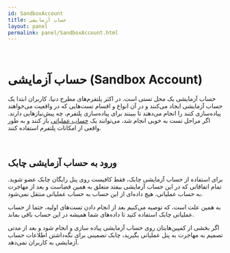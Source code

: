 ```yaml
---  
id: SandboxAccount  
title: حساب آزمایشی  
layout: panel
permalink: panel/SandboxAccount.html  
---  
```


<br>

# حساب آزمایشی (Sandbox Account)  


حساب آزمایشی  یک محل تستی است. در اکثر پلتفرم‌های مطرح دنیا، کاربران ابتدا یک حساب آزمایشی ایجاد می‌کنند و در آن انواع و اقسام تست‌هایی که در واقعیت می‌خواهند پیاده‌سازی کنند را انجام می‌دهند تا ببینند برای پیاده‌سازی پلتفرم، چه پیش‌نیازهایی دارند. اگر مراحل تست به خوبی انجام شد، می‌توانند یک [حساب عملیاتی]() باز کنند و به طور واقعی از امکانات پلتفرم استفاده کنند. 

<br>


## ورود به حساب آزمایشی چابک  

برای استفاده از حساب آزمایشی چابک، فقط کافیست روی پنل رایگان چابک عضو شوید. تمام اتفاقاتی که در این حساب آزمایشی بیفتد متعلق به همین فضاست و بعد از مهاجرت به حساب عملیاتی، هیچ داده‌ای از این حساب به حساب عملیاتی منتقل نمی‌شود.
 
به همین علت است، که توصیه می‌کنیم بعد از انجام دادن تست‌های اولیه، حتما از حساب عملیاتی چابک استفاده کنید تا داده‌های شما همیشه در این حساب باقی بماند.
 
اگر بخشی از کمپین‌هایتان روی حساب آزمایشی پیاده سازی و انجام شود و بعد از مدتی تصمیم به مهاجرت به پنل عملیاتی بگیرید، چابک تضمینی برای نگه‌داشتن اطلاعات حساب آزمایشی به کاربران نمی‌دهد. 


<br>